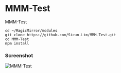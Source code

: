# MMM-Test
MMM-Test

    cd ~/MagicMirror/modules
    git clone https://github.com/Sieun-Lim/MMM-Test.git
    cd MMM-Test
    npm install

###  Screenshot ###
![MMM-Test](https://user-images.githubusercontent.com/97720335/170291530-2eb9891a-887b-4d8a-a0ea-4ff90935acdb.png)
